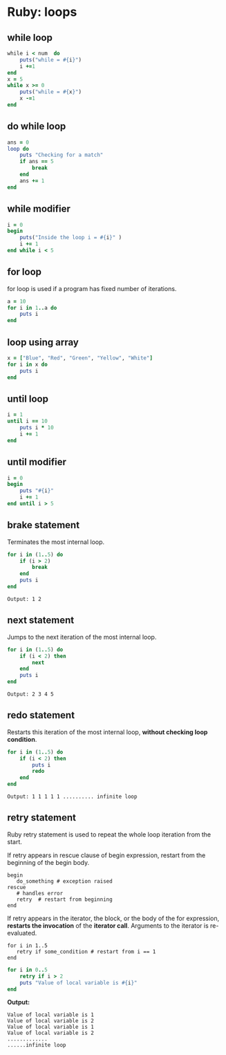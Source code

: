 # Ruby: loops

## while loop
```ruby
while i < num  do
    puts("while = #{i}")
    i +=1
end
x = 5
while x >= 0    
    puts("while = #{x}")  
    x -=1   
end
```

## do while loop
```ruby
ans = 0
loop do
    puts "Checking for a match"   
    if ans == 5
        break   
    end
    ans += 1
end
```

## while modifier
```ruby
i = 0
begin
    puts("Inside the loop i = #{i}" )
    i += 1
end while i < 5
```

## for loop
for loop is used if a program has fixed number of iterations.
```ruby
a = 10
for i in 1..a do   
    puts i   
end
```
## loop using array
```ruby
x = ["Blue", "Red", "Green", "Yellow", "White"]   
for i in x do   
    puts i   
end
```

## until loop
```ruby
i = 1
until i == 10
    puts i * 10
    i += 1
end
```

## until modifier
```ruby
i = 0
begin
    puts "#{i}"
    i += 1
end until i > 5
```

## brake statement
Terminates the most internal loop.
```ruby
for i in (1..5) do
    if (i > 2)
        break
    end
    puts i
end
```
    Output: 1 2

## next statement
Jumps to the next iteration of the most internal loop.
```ruby
for i in (1..5) do
    if (i < 2) then
        next
    end
    puts i
end
```
    Output: 2 3 4 5

## redo statement
Restarts this iteration of the most internal loop, **without checking loop condition**.
```ruby
for i in (1..5) do
    if (i < 2) then
        puts i
        redo
    end
end
```
    Output: 1 1 1 1 1 .......... infinite loop

## retry statement
Ruby retry statement is used to repeat the whole loop iteration from the start.

If retry appears in rescue clause of begin expression, restart from the beginning of the begin body.
```
begin
   do_something # exception raised
rescue
   # handles error
   retry  # restart from beginning
end
```
If retry appears in the iterator, the block, or the body of the for expression, **restarts the invocation** of the **iterator call**. Arguments to the iterator is re-evaluated.
```
for i in 1..5
   retry if some_condition # restart from i == 1
end
```
```ruby
for i in 0..5
    retry if i > 2
    puts "Value of local variable is #{i}"
end
```
**Output:**
```
Value of local variable is 1
Value of local variable is 2
Value of local variable is 1
Value of local variable is 2
.............
......infinite loop
```



